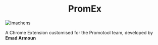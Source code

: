 <h1 align="center">PromEx</h1>
<p align="left"> <img src="https://komarev.com/ghpvc/?username=Emad-Armoun&label=Profile%20views&color=blueviolet&style=flat" alt="lmachens" /> </p>

A Chrome Extension customised for the Promotool team, developed by <b>Emad Armoun</b>
